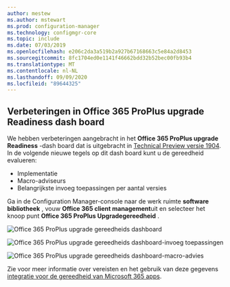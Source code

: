 ```yaml
---
author: mestew
ms.author: mstewart
ms.prod: configuration-manager
ms.technology: configmgr-core
ms.topic: include
ms.date: 07/03/2019
ms.openlocfilehash: e206c2da3a519b2a927b67168663c5e84a2d8453
ms.sourcegitcommit: 8fc1704ed0e1141f46662bdd32b52bec00fb93b4
ms.translationtype: MT
ms.contentlocale: nl-NL
ms.lasthandoff: 09/09/2020
ms.locfileid: "89644325"
---
```

## <a name="improvements-to-office-365-proplus-upgrade-readiness-dashboard"></a>Verbeteringen in Office 365 ProPlus upgrade Readiness dash board
<!--4021125-->


We hebben verbeteringen aangebracht in het **Office 365 ProPlus upgrade Readiness** -dash board dat is uitgebracht in [Technical Preview versie 1904](../../technical-preview-1904.md#bkmk_o365). In de volgende nieuwe tegels op dit dash board kunt u de gereedheid evalueren:

- Implementatie
- Macro-adviseurs
- Belangrijkste invoeg toepassingen per aantal versies

Ga in de Configuration Manager-console naar de werk ruimte **software bibliotheek** , vouw **Office 365 client management**uit en selecteer het knoop punt **Office 365 ProPlus Upgradegereedheid** .

![Office 365 ProPlus upgrade gereedheids dashboard](../../media/4021125-office-365-upgrade-readiness-dashboard.png)

![Office 365 ProPlus upgrade gereedheids dashboard-invoeg toepassingen](../../media/4021125-office-365-to-add-ins.png)

![Office 365 ProPlus upgrade gereedheids dashboard-macro-advies](../../media/4021125-office-365-macro-advisories.png)

Zie voor meer informatie over vereisten en het gebruik van deze gegevens [integratie voor de gereedheid van Microsoft 365 apps](/sccm/sum/deploy-use/office-365-dashboard#bkmk_o365_readiness).